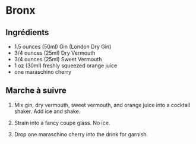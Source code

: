 # Bronx

## Ingrédients

* 1.5 ounces (50ml) Gin (London Dry Gin)
* 3/4 ounces (25ml) Dry Vermouth
* 3/4 ounces (25ml) Sweet Vermouth
* 1 oz (30ml) freshly squeezed orange juice
* one maraschino cherry

## Marche à suivre

1. Mix gin, dry vermouth, sweet vermouth, and orange juice into a cocktail
shaker. Add ice and shake.

2. Strain into a fancy coupe glass. No ice.

3. Drop one maraschino cherry into the drink for garnish.
